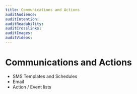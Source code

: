 ```yaml
---
title: Communications and Actions
auditAudience:
auditIntention:
auditReadability:
auditCrosslinks:
auditImages:
auditVideos:
---
```


# Communications and Actions

- SMS Templates and Schedules
- Email
- Action / Event lists
